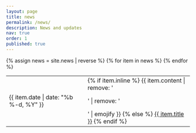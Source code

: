 ```yaml
---
layout: page
title: news
permalink: /news/
description: News and updates
nav: true
order: 1
published: true
---
```

<div>
    <table>
    {% assign news = site.news | reverse %}
    {% for item in news %}
      <tr>
        <td class="date">{{ item.date | date: "%b %-d, %Y" }}</td>
        <td class="announcement">
          {% if item.inline %}
            {{ item.content | remove: '<p>' | remove: '</p>' | emojify }}
          {% else %}
            <a class="news-title" href="{{ item.url | prepend: site.baseurl }}">{{ item.title }}</a>
          {% endif %}
        </td>
      </tr>
    {% endfor %}
    </table>
</div>
